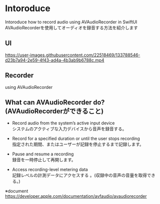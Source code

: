 # Intoroduce
Intoroduce how to record audio using AVAudioRecorder in SwiftUI
AVAudioRecorderを使用してオーディオを録音する方法を紹介します

## UI
https://user-images.githubusercontent.com/22518469/133788546-d23b7a94-2e59-4f43-ad4a-4b3ab9b6788c.mp4

## Recorder
using AVAudioRecorder

## What can AVAudioRecorder do? (AVAudioRecorderができること)
- Record audio from the system’s active input device  
システムのアクティブな入力デバイスから音声を録音する。

- Record for a specified duration or until the user stops recording  
指定された期間、またはユーザーが記録を停止するまで記録します。

- Pause and resume a recording  
録音を一時停止して再開します。

- Access recording-level metering data  
記録レベルの計測データにアクセスする 。(収録中の音声の音量を取得できる。)

※document  
https://developer.apple.com/documentation/avfaudio/avaudiorecorder
